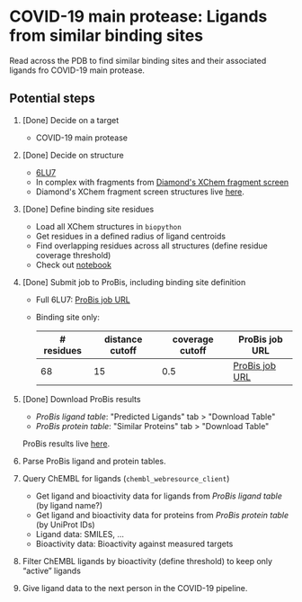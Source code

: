 # COVID-19 main protease: Ligands from similar binding sites

Read across the PDB to find similar binding sites and their associated ligands fro COVID-19 main protease.

## Potential steps

1. [Done] Decide on a target
   - COVID-19 main protease
   
2. [Done] Decide on structure
   - [6LU7](http://www.rcsb.org/structure/6LU7)
   - In complex with fragments from [Diamond's XChem fragment screen](https://www.diamond.ac.uk/covid-19/for-scientists/Main-protease-structure-and-XChem.html)
   - Diamond's XChem fragment screen structures live [here](https://github.com/dominiquesydow/covid19/tree/master/data/Mpro_All_PDBs). 

3. [Done] Define binding site residues
   - Load all XChem structures in `biopython`
   - Get residues in a defined radius of ligand centroids
   - Find overlapping residues across all structures (define residue coverage threshold)
   - Check out [notebook](https://github.com/dominiquesydow/covid19/blob/master/notebooks/binding_site_definition.ipynb)

4. [Done] Submit job to ProBis, including binding site definition
   - Full 6LU7: [ProBis job URL](http://probis.cmm.ki.si/?what=job&job_id=24032003478165)
   - Binding site only:  
   
     | # residues | distance cutoff | coverage cutoff | ProBis job URL                                                            |
     |------------|-----------------|-----------------|---------------------------------------------------------------------------|
     | 68         | 15              | 0.5             | [ProBis job URL](http://probis.cmm.ki.si/?what=job&job_id=25032048431709) |

5. [Done] Download ProBis results
   - *ProBis ligand table*: "Predicted Ligands" tab > "Download Table"
   - *ProBis protein table*: "Similar Proteins" tab > "Download Table"
   
   ProBis results live [here](https://github.com/dominiquesydow/covid19/tree/master/data/probis).
   
6. Parse ProBis ligand and protein tables.

7. Query ChEMBL for ligands (`chembl_webresource_client`)
   - Get ligand and bioactivity data for ligands from *ProBis ligand table* (by ligand name?)
   - Get ligand and bioactivity data for proteins from *ProBis protein table* (by UniProt IDs)
   - Ligand data: SMILES, ...
   - Bioactivity data: Bioactivity against measured targets

7. Filter ChEMBL ligands by bioactivity (define threshold) to keep only “active” ligands

9. Give ligand data to the next person in the COVID-19 pipeline.

